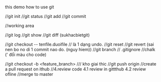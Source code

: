 this demo how to use git

//git init
//git status
//git add
//git commit


//working area


//git log
//git show
//git diff (sukhacbietgit)

//git checkout -- tenfile.duoifile // là 1 dạng undo.
//git reset
//git revert <id commit> (sai nen bo no di 1 commit nao do. (nguy hiem))
//git branch
// .gitignore
//chalk (' đổi màu cho code)


//git checkout -b <feature_branch> /// kho giai thic
//git push origin <branch>
//create a pull request on ithub
//4.review code
    4.1 review in gittthub
    4.2 review ofline
//merge to master 